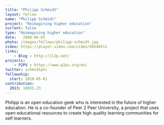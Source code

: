 ```yaml
---
title: "Philipp Schmidt"
layout: fellow
name: "Philipp Schmidt"
project: "Reimagining higher education"
current: false
type: "Reimagining higher education"
date:   2009-06-01
photo: /images/fellows/philipp-schmidt.jpg
video: https://player.vimeo.com/video/49246511
links:
    - Blog : http://1l2p.net/
projects:
    - P2PU : https://www.p2pu.org/en/
twitter: schmidtphi
fellowship:
  start: 2010-05-01
contribution:
  2013: 10835.23
---
```

Philipp is an open education geek who is interested in the future of higher education. He is a co-founder of Peer 2 Peer University, a project that uses open educational resources to create high quality learning communities for self learners.
